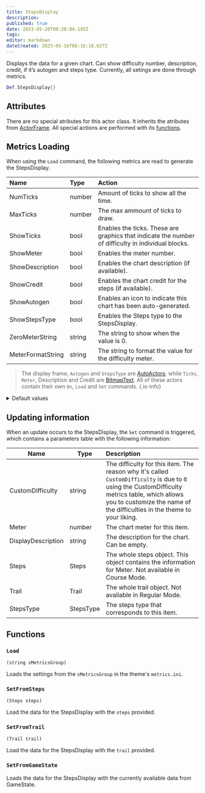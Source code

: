 ```yaml
---
title: StepsDisplay
description: 
published: true
date: 2023-05-20T00:28:04.145Z
tags: 
editor: markdown
dateCreated: 2023-05-16T06:16:18.627Z
---
```


Displays the data for a given chart. Can show difficulty number, description, credit, if it’s autogen and steps type. Currently, all setings are done through metrics.

```lua
Def.StepsDisplay{}
```

## Attributes

There are no special atributes for this actor class. It inherits the atributes from [ActorFrame](/en/dev/actors/actortypes/actorframe/_index). All special actions are performed with its [functions](#functions).

## Metrics Loading

When using the `Load` command, the following metrics are read to generate the StepsDisplay.

| Name | Type | Action |
| :--- | :--- | :----- |
NumTicks | number | Amount of ticks to show all the time.
MaxTicks | number | The max ammount of ticks to draw.
ShowTicks | bool | Enables the ticks. These are graphics that indicate the number of difficulty in individual blocks.
ShowMeter | bool | Enables the meter number.
ShowDescription | bool | Enables the chart description (if available).
ShowCredit | bool | Enables the chart credit for the steps (if available).
ShowAutogen | bool | Enables an icon to indicate this chart has been auto-generated.
ShowStepsType | bool | Enables the Steps type to the StepsDisplay.
ZeroMeterString | string | The string to show when the value is 0.
MeterFormatString | string | The string to format the value for the difficulty meter.

> The display frame, `Autogen` and `StepsType` are [AutoActors](/en/dev/actors/actortypes/_index); while `Ticks`, `Meter`, Description and Credit are [BitmapText](/en/dev/actors/actortypes/bitmaptext/_index).
> All of these actors contain their own `On`, `Load` and `Set` commands.
{.is-info}

<details>

<summary>Default values</summary>

```ini
[StepsDisplay]
FrameX=0
FrameY=0
FrameOnCommand=
FrameLoadCommand=%function(self,param) local bFlip = param.PlayerState and param.PlayerState:GetPlayerNumber() ~= PLAYER_1; self:zoomx(bFlip and -1 or 1); end
FrameSetCommand=%function(self,param) if param.CustomDifficulty and param.CustomDifficulty ~= "" then self:diffuse(CustomDifficultyToColor(param.CustomDifficulty)) end end
NumTicks=10
MaxTicks=14
TicksX=0
TicksY=0
TicksOnCommand=shadowlength,0;
TicksSetCommand=%function(self,param) if param.CustomDifficulty and param.CustomDifficulty ~= "" then  self:diffuse(CustomDifficultyToColor(param.CustomDifficulty)) if param.Meter > 9 then self:glowshift() else self:stopeffect() end end end
ShowTicks=false
ShowMeter=true
MeterFormatString="%i"
ZeroMeterString="?"
MeterX=30
MeterY=0
MeterOnCommand=shadowlength,0
MeterSetCommand=%function(self,param) if param.CustomDifficulty and param.CustomDifficulty ~= "" then self:diffuse(CustomDifficultyToLightColor(param.CustomDifficulty)); self:strokecolor(CustomDifficultyToDarkColor(param.CustomDifficulty)); end end
ShowDescription=true
DescriptionX=-10
DescriptionY=0
DescriptionOnCommand=shadowlength,0;uppercase,true;
DescriptionSetCommand=%function(self,param) if param.CustomDifficulty and param.CustomDifficulty ~= "" then self:diffuse(CustomDifficultyToLightColor(param.CustomDifficulty)); self:strokecolor(CustomDifficultyToDarkColor(param.CustomDifficulty)); end end
ShowCredit=false
CreditX=0
CreditY=0
CreditOnCommand=
CreditSetCommand=
ShowAutogen=true
AutogenX=40
AutogenY=0
AutogenOnCommand=
AutogenSetCommand=
ShowStepsType=false
StepsTypeX=0
StepsTypeY=0
StepsTypeOnCommand=
```
</details>

## Updating information

When an update occurs to the StepsDisplay, the `Set` command is triggered, which contains a parameters table with the following information:

| Name | Type | Description |
| ---- | ---- | :---------- |
CustomDifficulty | string | The difficulty for this item. The reason why it's called `CustomDifficulty` is due to it using the CustomDifficulty metrics table, which allows you to customize the name of the difficulties in the theme to your liking.
Meter | number | The chart meter for this item.
DisplayDescription | string | The description for the chart. Can be empty.
Steps | Steps | The whole steps object. This object contains the information for Meter. Not available in Course Mode.
Trail | Trail | The whole trail object. Not available in Regular Mode.
StepsType | StepsType | The steps type that corresponds to this item.

## Functions

### `Load`
`(string sMetricsGroup)`

Loads the settings from the `sMetricsGroup` in the theme's `metrics.ini`.

### `SetFromSteps`
`(Steps steps)`

Load the data for the StepsDisplay with the `steps` provided.

### `SetFromTrail`
`(Trail trail)`

Load the data for the StepsDisplay with the `trail` provided.

### `SetFromGameState`

Loads the data for the StepsDisplay with the currently available data from GameState.
